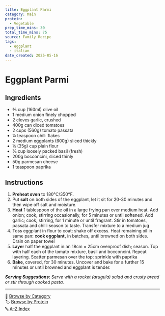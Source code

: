 ```yaml
---
title: Eggplant Parmi
category: Main
protein:
  - Vegetable
prep_time_mins: 30
total_time_mins: 75
source: Family Recipe
tags:
  - eggplant
  - italian
date_created: 2025-05-16
---
```


# Eggplant Parmi
## Ingredients

- ⅔ cup (160ml) olive oil
- 1 medium onion finely chopped
- 2 cloves garlic, crushed
- 400g can diced tomatoes
- 2 cups (560g) tomato passata
- ¼ teaspoon chilli flakes
- 2 medium eggplants (600g) sliced thickly
- ¼ (35g) cup plain flour
- ⅔ cup loosely packed basil (fresh)
- 200g bocconcini, sliced thinly
- 50g parmesan cheese
- 1 teaspoon paprika

## Instructions

1. **Preheat oven** to 180°C/350°F.
2. Put **salt** on both sides of the eggplant, let it sit for 20-30 minutes and then wipe off salt and  moisture.
3. **Heat** 1 tablespoon of the oil in a large frying pan over medium heat. Add onion; cook, stirring occasionally, for 5 minutes or until softened. Add garlic; cook, stirring, for 1 minute or until fragrant. Stir in tomatoes, passata and chilli season to taste. Transfer mixture to a medium jug
4. Toss eggplant in flour to coat: shake off excess. Heat remaining oil in same pan: **cook eggplant,** in batches, until browned on both sides. Drain on paper towel
5. **Layer** half the eggplant in an 18cm × 25cm ovenproof dish; season. Top with half each of the tomato mixture, basil and bocconcini. Repeat layering. Scatter parmesan over the top; sprinkle with paprika
6. **Bake**, covered, for 30 minutes. Uncover and bake for a further 15 minutes or until browned and eggplant is tender.

***Serving Suggestions:*** *Serve with a rocket (arugula) salad and crusty bread or stir through cooked pasta.*


---

📁 [Browse by Category](../indexes/categories.md)  
🏷️ [Browse by Protein](../indexes/protein.md)  
🔤 [A–Z Index](../indexes/alphabet.md)
